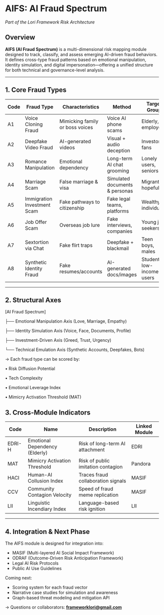 # AIFS: AI Fraud Spectrum
*Part of the Lori Framework Risk Architecture*

## Overview

**AIFS (AI Fraud Spectrum)** is a multi-dimensional risk mapping module designed to track, classify, and assess emerging AI-driven fraud behaviors. It defines cross-type fraud patterns based on emotional manipulation, identity simulation, and digital impersonation—offering a unified structure for both technical and governance-level analysis.

---

## 1. Core Fraud Types

| Code | Fraud Type | Characteristics | Method | Target Group |
|------|------------|------------------|--------|--------------|
| A1 | Voice Cloning Fraud | Mimicking family or boss voices | Voice AI phone scams | Elderly, employees |
| A2 | Deepfake Video Fraud | AI-generated videos | Visual + audio deception | Investors, fans |
| A3 | Romance Manipulation | Emotional dependency | Long-term AI chat grooming | Lonely users, seniors |
| A4 | Marriage Scam | False marriage & visa | Simulated documents & personas | Migrants, hopefuls |
| A5 | Immigration Investment Scam | Fake pathways to citizenship | Fake legal teams, platforms | Wealthy individuals |
| A6 | Job Offer Scam | Overseas job lure | Fake interviews, companies | Young job seekers |
| A7 | Sextortion via Chat | Fake flirt traps | Deepfake + blackmail | Teen boys, males |
| A8 | Synthetic Identity Fraud | Fake resumes/accounts | AI-generated docs/images | Students, low-income users |

---

## 2. Structural Axes
[AI Fraud Spectrum]

├── Emotional Manipulation Axis (Love, Marriage, Empathy)

├── Identity Simulation Axis (Voice, Face, Documents, Profile)

├── Investment-Driven Axis (Greed, Trust, Urgency)

└── Technical Emulation Axis (Synthetic Accounts, Deepfakes, Bots)



→ Each fraud type can be scored by:

• Risk Diffusion Potential

• Tech Complexity

• Emotional Leverage Index

• Mimicry Activation Threshold (MAT)

## 3. Cross-Module Indicators

| Code | Name | Description | Linked Module |
|------|------|-------------|----------------|
| EDRI-H | Emotional Dependency (Elderly) | Risk of long-term AI attachment | EDRI |
| MAT | Mimicry Activation Threshold | Risk of public imitation contagion | Pandora |
| HACI | Human-AI Collusion Index | Traces fraud collaboration signals | MASIF |
| CCV | Community Contagion Velocity | Speed of fraud meme replication | MASIF |
| LII | Linguistic Incendiary Index | Language-based risk ignition | LII |

---

## 4. Integration & Next Phase

The AIFS module is designed for integration into:
- MASIF (Multi-layered AI Social Impact Framework)
- ODRAF (Outcome-Driven Risk Anticipation Framework)
- Legal AI Risk Protocols
- Public AI Use Guidelines

Coming next:
- Scoring system for each fraud vector
- Narrative case studies for simulation and awareness
- Graph-based threat modeling and mitigation API

→ Questions or collaborators: **frameworklori@gmail.com**

